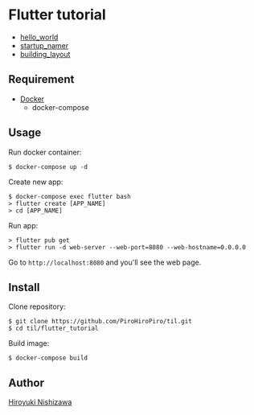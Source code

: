 # Flutter tutorial

- [hello_world](https://flutter.dev/docs/get-started/codelab#step-1-create-the-starter-flutter-app)
- [startup_namer](https://flutter.dev/docs/get-started/codelab#step-1-create-the-starter-flutter-app)
- [building_layout](https://flutter.dev/docs/development/ui/layout/tutorial)

## Requirement

- [Docker](https://www.docker.com/)
  - docker-compose

## Usage

Run docker container:

```console
$ docker-compose up -d
```

Create new app:

```console
$ docker-compose exec flutter bash
> flutter create [APP_NAME]
> cd [APP_NAME]
```

Run app:

```console
> flutter pub get
> flutter run -d web-server --web-port=8080 --web-hostname=0.0.0.0
```

Go to `http://localhost:8080` and you'll see the web page.

## Install

Clone repository:

```console
$ git clone https://github.com/PiroHiroPiro/til.git
$ cd til/flutter_tutorial
```

Build image:

```console
$ docker-compose build
```

## Author

[Hiroyuki Nishizawa](https://github.com/PiroHiroPiro)
